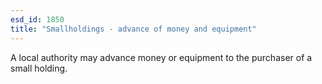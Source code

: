 ```yaml
---
esd_id: 1850
title: "Smallholdings - advance of money and equipment"
---
```


A local authority may advance money or equipment to the purchaser of a small holding.

